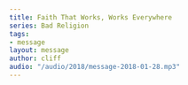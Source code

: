 ```yaml
---
title: Faith That Works, Works Everywhere
series: Bad Religion
tags:
- message
layout: message
author: cliff
audio: "/audio/2018/message-2018-01-28.mp3"
---
```

